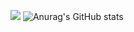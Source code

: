 
<a href="/" target="_blank"><img src="https://img.shields.io/badge/#E34F26?style=뱃지모양&logo=로고&logoColor=#E34F26"/></a>
![Anurag's GitHub stats](https://github-readme-stats.vercel.app/api?username=rhakdkrehd&show_icons=true&theme=radical)
